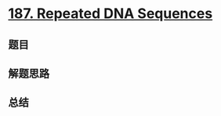 # [187. Repeated DNA Sequences](https://leetcode.com/problems/repeated-dna-sequences/)

## 题目


## 解题思路


## 总结


